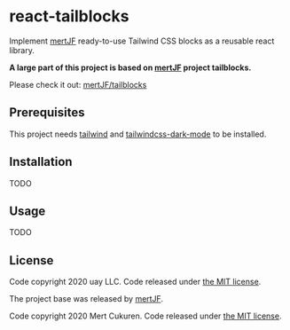 # react-tailblocks

Implement [mertJF](https://github.com/mertjf) ready-to-use Tailwind CSS blocks as a reusable react library. 

**A large part of this project is based on [mertJF](https://github.com/mertjf) project tailblocks.**

Please check it out: [mertJF/tailblocks](https://github.com/mertJF/tailblocks)

## Prerequisites

This project needs [tailwind](https://tailwindcss.com/) and [tailwindcss-dark-mode](https://github.com/ChanceArthur/tailwindcss-dark-mode) to be installed.

## Installation

TODO

## Usage

TODO

## License

Code copyright 2020 uay LLC. Code released under [the MIT license](https://github.com/uay/react-tailblocks/blob/master/LICENSE).

The project base was released by [mertJF](https://github.com/mertjf).

Code copyright 2020 Mert Cukuren. Code released under [the MIT license](https://github.com/mertjf/tailblocks/blob/master/LICENSE).
